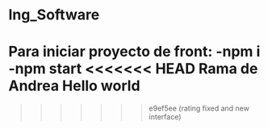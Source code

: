 # Ing_Software
Para iniciar proyecto de front: 
-npm i
-npm start
<<<<<<< HEAD
Rama de Andrea 
Hello world
=======
>>>>>>> e9ef5ee (rating fixed and new interface)
